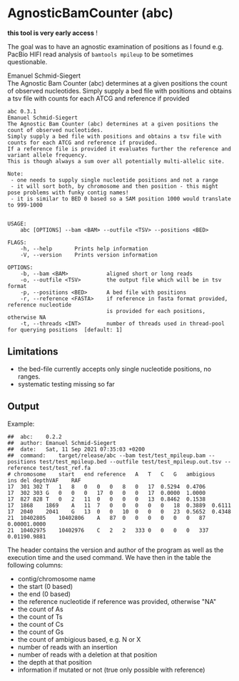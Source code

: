 # AgnosticBamCounter (abc)

**this tool is very early access** !


The goal was to have an agnostic examination of positions as I found e.g. PacBio HIFI read analysis
of `bamtools mpileup` to be sometimes questionable.

Emanuel Schmid-Siegert    
The Agnostic Bam Counter (abc) determines at a given positions the count of observed nucleotides. 
Simply supply a bed file with positions and obtains a tsv file with counts for each ATCG and reference if provided

```
abc 0.3.1
Emanuel Schmid-Siegert
The Agnostic Bam Counter (abc) determines at a given positions the count of observed nucleotides.
Simply supply a bed file with positions and obtains a tsv file with counts for each ATCG and reference if provided.
If a reference file is provided it evaluates further the reference and variant allele frequency.
This is though always a sum over all potentially multi-allelic site.

Note: 
 - one needs to supply single nucleotide positions and not a range
 - it will sort both, by chromosome and then position - this might pose problems with funky contig names!
 - it is similar to BED 0 based so a SAM position 1000 would translate to 999-1000


USAGE:
    abc [OPTIONS] --bam <BAM> --outfile <TSV> --positions <BED>

FLAGS:
    -h, --help       Prints help information
    -V, --version    Prints version information

OPTIONS:
    -b, --bam <BAM>            aligned short or long reads
    -o, --outfile <TSV>        the output file which will be in tsv format
    -p, --positions <BED>      A bed file with positions
    -r, --reference <FASTA>    if reference in fasta format provided, reference nucleotide 
                               is provided for each positions, otherwise NA
    -t, --threads <INT>        number of threads used in thread-pool for querying positions  [default: 1]

```

## Limitations

 - the bed-file currently accepts only single nucleotide positions, no ranges.
 - systematic testing missing so far

## Output

Example:

```
##	abc:	0.2.2											
##	author:	Emanuel Schmid-Siegert											
##	date:	Sat, 11 Sep 2021 07:35:03 +0200										
##	command:	target/release/abc --bam test/test_mpileup.bam --positions test/test_mpileup.bed --outfile test/test_mpileup.out.tsv --reference test/test_ref.fa									
# chromosome	start	end	reference	A	T	C	G	ambigious	ins	del	depthVAF	RAF
17	301	302	T	1	8	0	0	0	8	0	17	0.5294	0.4706
17	302	303	G	0	0	0	17	0	0	0	17	0.0000	1.0000
17	827	828	T	0	2	11	0	0	0	0	13	0.8462	0.1538
17	1868	1869	A	11	7	0	0	0	0	0	18	0.3889	0.6111
17	2040	2041	G	13	0	0	10	0	0	0	23	0.5652	0.4348
21	10402805	10402806	A	87	0	0	0	0	0	0	87	0.00001.0000
21	10402975	10402976	C	2	2	333	0	0	0	0	337	0.01190.9881

```

The header contains the version and author of the program as well as the execution time and the used command.
We have then in the table the following columns:

 - contig/chromosome name
 - the start (0 based)
 - the end (0 based)
 - the reference nucleotide if reference was provided, otherwise "NA"
 - the count of As
 - the count of Ts
 - the count of Cs
 - the count of Gs
 - the count of ambigious based, e.g. N or X
 - number of reads with an insertion
 - number of reads with a deletion at that position
 - the depth at that position
 - information if mutated or not (true only possible with reference)
